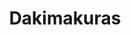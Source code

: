 ---
title: Dakimakuras
crosslinks:
- anime
- araragi
- translator
- SpiceandWolf
- RWBY
- marks2006
---